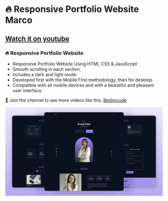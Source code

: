 # 🔥 Responsive Portfolio Website Marco
## [Watch it on youtube](https://youtu.be/oy8dSsK57Ps)
### 🔥 Responsive Portfolio Website

- Responsive Portfolio Website Using HTML CSS & JavaScript
- Smooth scrolling in each section.
- Includes a dark and light mode.
- Developed first with the Mobile First methodology, then for desktop.
- Compatible with all mobile devices and with a beautiful and pleasant user interface.

💙 Join the channel to see more videos like this. [Bedimcode](https://www.youtube.com/c/Bedimcode)

![preview img](/preview.png)
